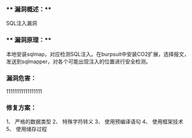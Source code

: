### ** 漏洞概述：**
SQL注入漏洞
### ** 漏洞原理：**
本地安装sqlmap，对应检测SQL注入。在burpsuit中安装CO2扩展，选择报文，发送到sqlmapper，对各个可能出现注入的位置进行安全检测。
### **漏洞危害：**
11111111111111111
### **修复方案：**
1、	严格的数据类型
2、	特殊字符转义
3、	使用预编译语句
4、	使用框架技术
5、	使用储存过程
